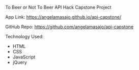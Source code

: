 To Beer or Not To Beer
API Hack Capstone Project

App Link: https://angelamasajo.github.io/api-capstone/

GitHub Repo: https://github.com/angelamasajo/api-capstone

Technology Used:
- HTML
- CSS
- JavaScript
- jQuery